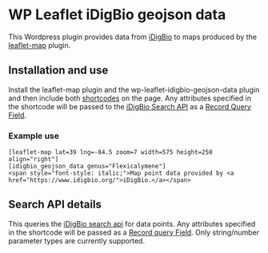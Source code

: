 # WP Leaflet iDigBio geojson data #

This Wordpress plugin provides data from [iDigBio]() to maps produced
by the [leaflet-map]() plugin.


## Installation and use ##

Install the leaflet-map plugin and the wp-leaflet-idigbio-geojson-data
plugin and then include both [shortcodes][shortcode] on the page. Any
attributes specified in the shortcode will be passed to
the [iDigBio Search API]() as a [Record Query Field]().


### Example use ###

    [leaflet-map lat=39 lng=-84.5 zoom=7 width=575 height=250 align="right"]
    [idigbio_geojson_data genus="Flexicalymene"]
    <span style="font-style: italic;">Map point data provided by <a href="https://www.idigbio.org/">iDigBio.</a></span>

## Search API details ##

This queries the [iDigBio search api]() for data points. Any
attributes specified in the shortcode will be passed as
a [Record query Field](). Only string/number parameter types are
currently supported.


[iDigBio Search API]: https://github.com/idigbio/idigbio-search-api/wiki
[Record Query Field]: https://github.com/idigbio/idigbio-search-api/wiki/Index-Fields#record-query-fields
[iDigBio]: https://www.idigbio.org/home
[leaflet-map]: https://wordpress.org/plugins/leaflet-map/
[shortcode]: https://codex.wordpress.org/Shortcode

